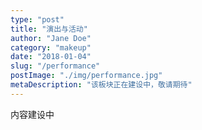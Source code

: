 ```yaml
---
type: "post"
title: "演出与活动"
author: "Jane Doe"
category: "makeup"
date: "2018-01-04"
slug: "/performance"
postImage: "./img/performance.jpg"
metaDescription: "该板块正在建设中，敬请期待"
---
```


内容建设中
